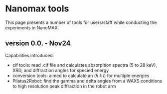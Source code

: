 # Nanomax tools
This page presents a number of tools for users/staff while conducting the experiments in NanoMAX.

## version 0.0.  - Nov24
Capabilities introduced: 
- cif tools: read .cif file and calculates absorpition spectra (5 to 28 keV), XRD, and diffraction angles for specied energy
- conversion tools: aimed to calculate an (*h k l*) for multiple energies
- Pilatus2Robot: find the gamma and delta angles from a WAXS conditions to high resolution peak diffraction in the robot arm 
  



